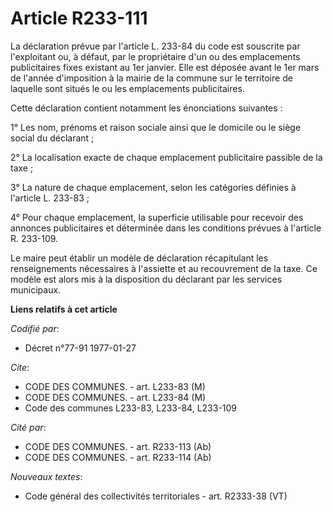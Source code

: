 # Article R233-111

La déclaration prévue par l'article L. 233-84 du code est souscrite par l'exploitant ou, à défaut, par le propriétaire d'un
ou des emplacements publicitaires fixes existant au 1er janvier. Elle est déposée avant le 1er mars de l'année d'imposition à
la mairie de la commune sur le territoire de laquelle sont situés le ou les emplacements publicitaires.

Cette déclaration contient notamment les énonciations suivantes :

1° Les nom, prénoms et raison sociale ainsi que le domicile ou le siège social du déclarant ;

2° La localisation exacte de chaque emplacement publicitaire passible de la taxe ;

3° La nature de chaque emplacement, selon les catégories définies à l'article L. 233-83 ;

4° Pour chaque emplacement, la superficie utilisable pour recevoir des annonces publicitaires et déterminée dans les
conditions prévues à l'article R. 233-109.

Le maire peut établir un modèle de déclaration récapitulant les renseignements nécessaires à l'assiette et au recouvrement de
la taxe. Ce modèle est alors mis à la disposition du déclarant par les services municipaux.

**Liens relatifs à cet article**

_Codifié par_:

  - Décret n°77-91 1977-01-27

_Cite_:

  - CODE DES COMMUNES. - art. L233-83 (M)
  - CODE DES COMMUNES. - art. L233-84 (M)
  - Code des communes L233-83, L233-84, L233-109

_Cité par_:

  - CODE DES COMMUNES. - art. R233-113 (Ab)
  - CODE DES COMMUNES. - art. R233-114 (Ab)

_Nouveaux textes_:

  - Code général des collectivités territoriales - art. R2333-38 (VT)
